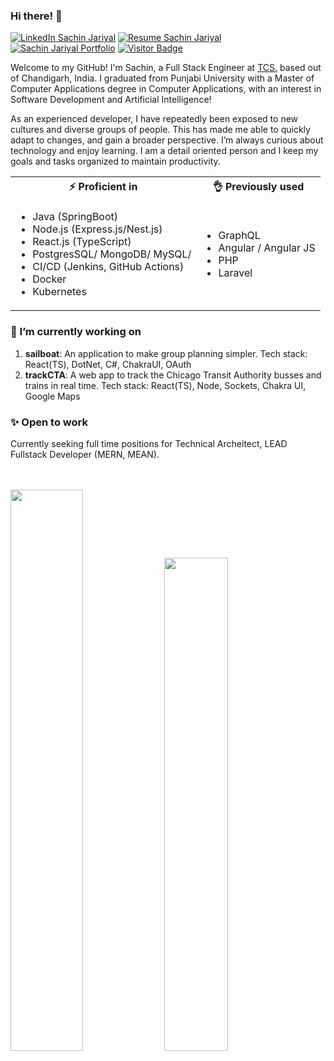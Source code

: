 <link href="./style.css" rel="stylesheet"></link>

### Hi there! 👋



[![LinkedIn Sachin Jariyal](https://img.shields.io/badge/SACHIN_JARIYAL-LINKEDIN-blue?style=for-the-badge&logo=linkedin)](https://www.linkedin.com/in/sachin-jariyal/)
[![Resume Sachin Jariyal](https://img.shields.io/badge/DOWNLOAD_RESUME-green?style=for-the-badge&logoSize=auto)](https://drive.google.com/file/d/1uClNYtXqSLY3AEeLYZfe_ENkg26ret06/view?usp=drive_link)
[![Sachin Jariyal Portfolio](https://img.shields.io/badge/VISIT_PORTFOLIO-orange?style=for-the-badge&logoSize=auto)](https://sachin-jariyal.netlify.app/)
[![Visitor Badge](https://komarev.com/ghpvc/?username=sachin-jariyal&style=for-the-badge)](https://github.com/sachin-jariyal)

Welcome to my GitHub! I'm Sachin, a Full Stack Engineer at [TCS.](https://www.tcs.com/) based out of Chandigarh, India. I graduated from Punjabi University with a Master of Computer Applications degree in Computer Applications, with an interest in Software Development and Artificial Intelligence!

As an experienced developer, I have repeatedly been exposed to new cultures and diverse groups of people. This has made me able to quickly adapt to changes, and gain a broader perspective. I’m always curious about technology and enjoy learning. I am a detail oriented person and I keep my goals and tasks organized to maintain productivity.

<table width="100%">
    <tr>
        <th> ⚡ Proficient in</th>
        <th> 👌 Previously used</th>
    </tr>
    <tr>
        <td>
            <ul>
                <li>Java (SpringBoot)</li>
                <li>Node.js (Express.js/Nest.js)</li>
                <li>React.js (TypeScript)</li>
                <li>PostgresSQL/ MongoDB/ MySQL/ </li>
                <li>CI/CD (Jenkins, GitHub Actions)</li>
                <li>Docker</li>
                <li>Kubernetes</li>
            </ul>
        </td>
        <td>
            <ul>
                <li>GraphQL</li>
                <li>Angular / Angular JS</li>
                <li>PHP</li>
                <li>Laravel</li>
            </ul>
        </td>
    </tr>
</table>




<h3>🔭 I’m currently working on </h3>

1. **sailboat**: An application to make group planning simpler. Tech stack: React(TS), DotNet, C#, ChakraUI, OAuth
2. **trackCTA**: A web app to track the Chicago Transit Authority busses and trains in real time. Tech stack: React(TS), Node, Sockets, Chakra UI, Google Maps



<h3>✨ Open to work </h3>
Currently seeking full time positions for Technical Archeitect, LEAD Fullstack Developer (MERN, MEAN).
<br />
<br />
<br />
<p float="left">
  <img src="https://github-readme-stats.vercel.app/api?username=sachin-jariyal&count_private=true&theme=react" width="48%" />
  <img src="https://github-readme-stats.vercel.app/api/top-langs/?username=sachin-jariyal&count_private=true&theme=react&hide=csharp&layout=compact" width="45%"/> 
</p>